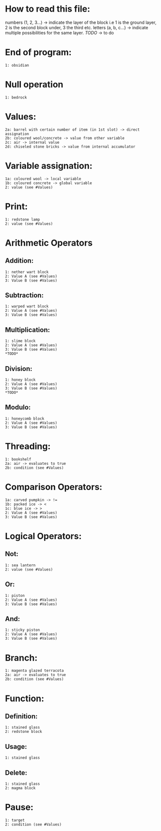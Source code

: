 # How to read this file:
numbers (1, 2, 3...) -> indicate the layer of the block i.e 1 is the ground layer, 2 is the second block under, 3 the third etc.
letters (a, b, c...) -> indicate multiple possibilities for the same layer.
*TODO* -> to do

# End of program:
    1: obsidian


# Null operation
    1: bedrock


# Values:
    2a: barrel with certain number of item (in 1st slot) -> direct assignation
    2b: coloured wool/concrete -> value from other variable
    2c: air -> internal value
    2d: chiseled stone bricks -> value from internal accumulator


# Variable assignation:
    1a: coloured wool -> local variable
    1b: coloured concrete -> global variable
    2: value (see #Values)


# Print:
    1: redstone lamp
    2: value (see #Values)


# Arithmetic Operators

## Addition:
    1: nether wart block
    2: Value A (see #Values)
    3: Value B (see #Values)

## Subtraction:
    1: warped wart block
    2: Value A (see #Values)
    3: Value B (see #Values)

## Multiplication:
    1: slime block
    2: Value A (see #Values)
    3: Value B (see #Values)
    *TODO*

## Division:
    1: honey block
    2: Value A (see #Values)
    3: Value B (see #Values)
    *TODO*

## Modulo:
    1: honeycomb block
    2: Value A (see #Values)
    3: Value B (see #Values)


# Threading:
    1: bookshelf
    2a: air -> evaluates to true
    2b: condition (see #Values)


# Comparison Operators:
    1a: carved pumpkin -> !=
    1b: packed ice -> <
    1c: blue ice -> >
    2: Value A (see #Values)
    3: Value B (see #Values)


# Logical Operators:

## Not:
    1: sea lantern
    2: value (see #Values)

## Or:
    1: piston
    2: Value A (see #Values)
    3: Value B (see #Values)

## And:
    1: sticky piston
    2: Value A (see #Values)
    3: Value B (see #Values)


# Branch:
    1: magenta glazed terracota
    2a: air -> evaluates to true
    2b: condition (see #Values)


# Function:

## Definition:
    1: stained glass
    2: redstone block

## Usage:
    1: stained glass

## Delete:
    1: stained glass
    2: magma block


# Pause:
    1: target
    2: condition (see #Values)
